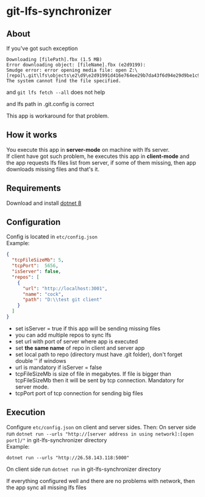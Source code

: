 # git-lfs-synchronizer
## About

If you've got such exception  

```
Downloading [filePath].fbx (1.5 MB)
Error downloading object: [fileName].fbx (e2d9199): 
Smudge error: error opening media file: open Z:\[repo]\.git\lfs\objects\e2\d9\e2d91991d416e764ee29b7da43f6d94e29d9be1c9e8eadf72b69a9699c832fc7: The system cannot find the file specified.
```  

and `git lfs fetch --all` does not help

and lfs path in .git\.config is correct

This app is workaround for that problem.

## How it works
You execute this app in **server-mode** on machine with lfs server.  
If client have got such problem, he executes this app in **client-mode** and the app requests lfs files list from server, if some of them missing, then app downloads missing files and that's it.

## Requirements 
Download and install [dotnet 8](https://dotnet.microsoft.com/en-us/download/dotnet/8.0)

## Configuration
Config is located in `etc/config.json`  
Example:  
```json
{
  "tcpFileSizeMb": 5,
  "tcpPort":  5656,
  "isServer": false,
  "repos": [
    {
      "url": "http://localhost:3001",
      "name": "cock",
      "path": "D:\\test git client"
    }
  ]
}
```
* set isServer = true if this app will be sending missing files
* you can add multiple repos to sync lfs
* set url with port of server where app is executed
* set **the same name** of repo in client and server app
* set local path to repo (directory must have .git folder), don't forget double '\' if windows
* url is mandatory if isServer = false
* tcpFileSizeMb is size of file in megabytes. If file is bigger than tcpFileSizeMb then it will be sent by tcp connection. Mandatory for server mode.
* tcpPort port of tcp connection for sending big files

## Execution
Configure `etc/config.json` on client and server sides. Then:
On server side run `dotnet run --urls "http://[server address in using network]:[open port]/"` in git-lfs-synchronizer directory  
Example:
```
dotnet run --urls "http://26.58.143.118:5000"
```
On client side run `dotnet run` in git-lfs-synchronizer directory

If everything configured well and there are no problems with network, then the app sync all missing lfs files
